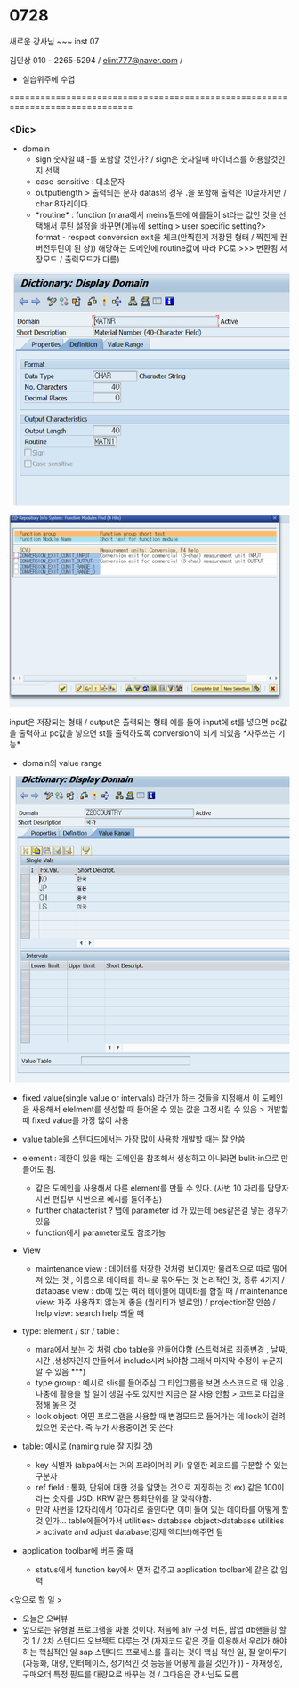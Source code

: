 # 0728

새로운 강사님 ~~~  inst 07

김민상 010 - 2265-5294 / elint777@naver.com / 

* 실습위주에 수업



==============================================================================

### &lt;Dic&gt;

* domain
  * sign 숫자일 떄 -를 포함할 것인가? / sign은 숫자일때 마이너스를 허용할것인지 선택
  * case-sensitive : 대소문자 
  * outputlength &gt; 출력되는 문자 datas의 경우 .을 포함해 출력은 10글자지만 / char 8자리이다.
  * \*routine\* : function \(mara에서 meins필드에 예를들어 st라는 값인 것을 선택해서 루틴 설정을 바꾸면\(메뉴에 setting &gt; user specific setting?&gt; format - respect conversion exit을 체크\(안찍힌게 저장된 형태 / 찍힌게 컨버전루틴이 된 상\)\) 해당하는 도메인에 routine값에 따라 PC로 &gt;&gt;&gt; 변환됨 저장모드 / 출력모드가 다름\) 

![](../../../.gitbook/assets/image%20%28144%29.png)

![mara / meins field&#xC758; &#xB3C4;&#xBA54;&#xC778;&#xC758; routine](../../../.gitbook/assets/image%20%28145%29.png)

input은 저장되는 형태 / output은 출력되는 형태 예를 들어 input에 st를 넣으면 pc값을 출력하고 pc값을 넣으면 st를 출력하도록 conversion이 되게 되있음 \*자주쓰는 기능\*

* domain의 value range

![](../../../.gitbook/assets/image%20%28146%29.png)

* fixed value\(single value or intervals\) 라던가 하는 것들을 지정해서 이 도메인을 사용해서 elelment를 생성할 때 들어올 수 있는 값을 고정시킬 수 있음  &gt; 개발할 때 fixed value를 가장 많이 사용
* value table을 스텐다드에서는 가장 많이 사용함 개발할 때는 잘 안씀



* element : 제한이 있을 때는 도메인을 참조해서 생성하고 아니라면 bulit-in으로 만들어도 됨.
  * 같은 도메인을 사용해서 다른 element를 만들 수 있다.  \(사번 10 자리를 담당자 사번 편집부 사번으로 예시를 들어주심\)
  * further chatacterist ? 탭에 parameter id 가 있는데 bes같은걸 넣는 경우가 있음
  * function에서 parameter로도 참조가능   
* View
  * maintenance view : 데이터를 저장한 것처럼 보이지만 물리적으로 따로 떨어져 있는 것 , 이름으로 데이터를 하나로 묶어두는 것 논리적인 것, 종류 4가지 / database view : db에 있는 여러 테이블에 데이타를 합칠 때 / maintenance view: 자주 사용하지 않는게 좋음 \(퀄리티가 별로임\) / projection잘 안씀 / help view:  search help 띄울 때 
* type: element / str / table  :
  * mara에서 보는 것 처럼 cbo table을 만들어야함  \(스트럭쳐로 죄종변경 , 날짜, 시간 ,생성자인지 만들어서 include시켜 놔야함 그래서 마지막 수정이 누군지 알 수 있음 \*\*\*\)
  * type group : 예시로 slis를 들어주심 그 타입그룹을 보면 소스코드로 돼 있음 , 나중에 활용을 할 일이 생길 수도 있지만 지금은 잘 사용 안함  &gt; 코드로 타입을 정해 놓은 것
  * lock object: 어떤 프로그램을 사용할 때 변경모드로 들어가는 데 lock이 걸려 있으면 못쓴다. 즉 누가 사용중이면 못 쓴다.  
* table: 예시로  \(naming rule 잘 지킬 것\) 
  * key 식별자 \(abpa에서는 거의 프라이머리 키\) 유일한 레코드를 구분할 수 있는 구분자 
  * ref field : 통화, 단위에 대한 것을 알맞는 것으로 지정하는 것 ex\) 같은 100이라는 숫자를 USD, KRW 같은 통화단위를 잘 맞춰야함. 
  * 만약 사번을 12자리에서 10자리로 줄인다면 이미 들어 있는 데이타를 어떻게 할 것 인가... table에들어가서 utilities&gt; database object&gt;database utilities &gt; activate and adjust database\(강제 엑티브\)해주면 됨
* application toolbar에 버튼 줄 때
  * status에서 function key에서 먼저 값주고 application toolbar에 같은 값 입력

&lt;앞으로 할 일 &gt;

* 오늘은 오버뷰
* 앞으로는 유형별 프로그램을 짜볼 것이다. 처음에 alv 구성 버튼, 팝업 db핸들링 할 것 1 / 2차 스텐다드 오브젝트 다루는 것  \(자재코드 같은 것을 이용해서 우리가 해야하는 핵심적인 일  sap 스텐다드 프로세스를 흘리는 것이 핵심 적인 일,  잘 알아두기 \(자동화, 대량, 인터페이스, 정기적인 것  등등을 어떻게 흘릴 것인가 \)\) - 자재생성, 구매오더 특정 필드를 대량으로 바꾸는 것 / 그다음은 강사님도 모름  









